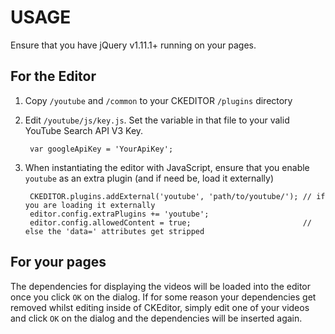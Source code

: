 # USAGE

Ensure that you have jQuery v1.11.1+ running on your pages.

## For the Editor
1. Copy `/youtube` and `/common` to your CKEDITOR `/plugins` directory

2. Edit `/youtube/js/key.js`. Set the variable in that file to your valid
   YouTube Search API V3 Key.

        var googleApiKey = 'YourApiKey';

3. When instantiating the editor with JavaScript, ensure that you enable
   `youtube` as an extra plugin (and if need be, load it externally)

        CKEDITOR.plugins.addExternal('youtube', 'path/to/youtube/'); // if you are loading it externally
        editor.config.extraPlugins += 'youtube';
        editor.config.allowedContent = true;                         // else the 'data=' attributes get stripped

## For your pages

The dependencies for displaying the videos will be loaded into the editor once you click `OK` on the dialog.
If for some reason your dependencies get removed whilst editing inside of CKEditor,
simply edit one of your videos and click `OK` on the dialog and the dependencies will be inserted again.
